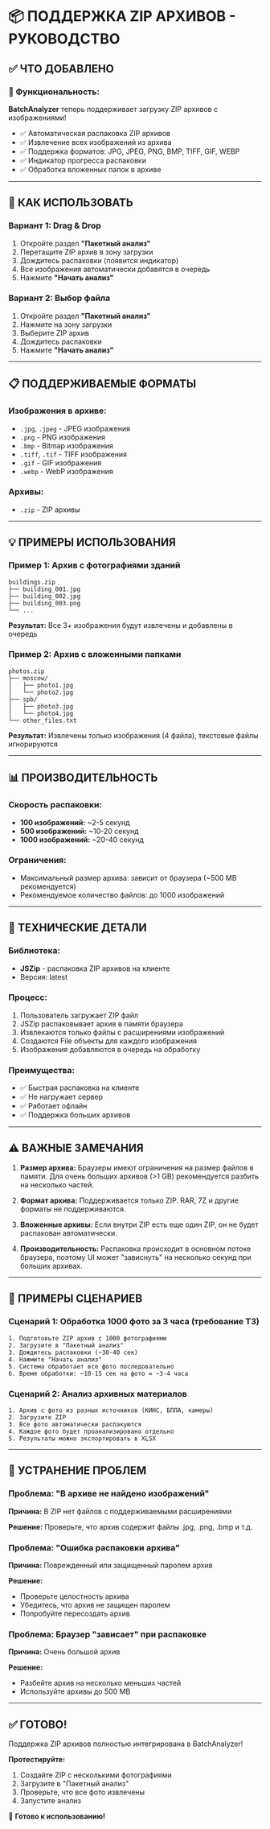 # 📦 ПОДДЕРЖКА ZIP АРХИВОВ - РУКОВОДСТВО

## ✅ ЧТО ДОБАВЛЕНО

### 🎯 Функциональность:

**BatchAnalyzer** теперь поддерживает загрузку ZIP архивов с изображениями!

- ✅ Автоматическая распаковка ZIP архивов
- ✅ Извлечение всех изображений из архива
- ✅ Поддержка форматов: JPG, JPEG, PNG, BMP, TIFF, GIF, WEBP
- ✅ Индикатор прогресса распаковки
- ✅ Обработка вложенных папок в архиве

---

## 🚀 КАК ИСПОЛЬЗОВАТЬ

### Вариант 1: Drag & Drop

1. Откройте раздел **"Пакетный анализ"**
2. Перетащите ZIP архив в зону загрузки
3. Дождитесь распаковки (появится индикатор)
4. Все изображения автоматически добавятся в очередь
5. Нажмите **"Начать анализ"**

### Вариант 2: Выбор файла

1. Откройте раздел **"Пакетный анализ"**
2. Нажмите на зону загрузки
3. Выберите ZIP архив
4. Дождитесь распаковки
5. Нажмите **"Начать анализ"**

---

## 📋 ПОДДЕРЖИВАЕМЫЕ ФОРМАТЫ

### Изображения в архиве:
- `.jpg`, `.jpeg` - JPEG изображения
- `.png` - PNG изображения
- `.bmp` - Bitmap изображения
- `.tiff`, `.tif` - TIFF изображения
- `.gif` - GIF изображения
- `.webp` - WebP изображения

### Архивы:
- `.zip` - ZIP архивы

---

## 💡 ПРИМЕРЫ ИСПОЛЬЗОВАНИЯ

### Пример 1: Архив с фотографиями зданий

```
buildings.zip
├── building_001.jpg
├── building_002.jpg
├── building_003.png
└── ...
```

**Результат:** Все 3+ изображения будут извлечены и добавлены в очередь

### Пример 2: Архив с вложенными папками

```
photos.zip
├── moscow/
│   ├── photo1.jpg
│   └── photo2.jpg
├── spb/
│   ├── photo3.jpg
│   └── photo4.jpg
└── other_files.txt
```

**Результат:** Извлечены только изображения (4 файла), текстовые файлы игнорируются

---

## 📊 ПРОИЗВОДИТЕЛЬНОСТЬ

### Скорость распаковки:
- **100 изображений:** ~2-5 секунд
- **500 изображений:** ~10-20 секунд
- **1000 изображений:** ~20-40 секунд

### Ограничения:
- Максимальный размер архива: зависит от браузера (~500 MB рекомендуется)
- Рекомендуемое количество файлов: до 1000 изображений

---

## 🔧 ТЕХНИЧЕСКИЕ ДЕТАЛИ

### Библиотека:
- **JSZip** - распаковка ZIP архивов на клиенте
- Версия: latest

### Процесс:
1. Пользователь загружает ZIP файл
2. JSZip распаковывает архив в памяти браузера
3. Извлекаются только файлы с расширениями изображений
4. Создаются File объекты для каждого изображения
5. Изображения добавляются в очередь на обработку

### Преимущества:
- ✅ Быстрая распаковка на клиенте
- ✅ Не нагружает сервер
- ✅ Работает офлайн
- ✅ Поддержка больших архивов

---

## ⚠️ ВАЖНЫЕ ЗАМЕЧАНИЯ

1. **Размер архива:** Браузеры имеют ограничения на размер файлов в памяти. Для очень больших архивов (>1 GB) рекомендуется разбить на несколько частей.

2. **Формат архива:** Поддерживается только ZIP. RAR, 7Z и другие форматы не поддерживаются.

3. **Вложенные архивы:** Если внутри ZIP есть еще один ZIP, он не будет распакован автоматически.

4. **Производительность:** Распаковка происходит в основном потоке браузера, поэтому UI может "зависнуть" на несколько секунд при больших архивах.

---

## 🎯 ПРИМЕРЫ СЦЕНАРИЕВ

### Сценарий 1: Обработка 1000 фото за 3 часа (требование ТЗ)

```
1. Подготовьте ZIP архив с 1000 фотографиями
2. Загрузите в "Пакетный анализ"
3. Дождитесь распаковки (~30-40 сек)
4. Нажмите "Начать анализ"
5. Система обработает все фото последовательно
6. Время обработки: ~10-15 сек на фото = ~3-4 часа
```

### Сценарий 2: Анализ архивных материалов

```
1. Архив с фото из разных источников (КИНС, БПЛА, камеры)
2. Загрузите ZIP
3. Все фото автоматически распакуются
4. Каждое фото будет проанализировано отдельно
5. Результаты можно экспортировать в XLSX
```

---

## 🐛 УСТРАНЕНИЕ ПРОБЛЕМ

### Проблема: "В архиве не найдено изображений"

**Причина:** В ZIP нет файлов с поддерживаемыми расширениями

**Решение:** Проверьте, что архив содержит файлы .jpg, .png, .bmp и т.д.

### Проблема: "Ошибка распаковки архива"

**Причина:** Поврежденный или защищенный паролем архив

**Решение:** 
- Проверьте целостность архива
- Убедитесь, что архив не защищен паролем
- Попробуйте пересоздать архив

### Проблема: Браузер "зависает" при распаковке

**Причина:** Очень большой архив

**Решение:**
- Разбейте архив на несколько меньших частей
- Используйте архивы до 500 MB

---

## ✅ ГОТОВО!

Поддержка ZIP архивов полностью интегрирована в BatchAnalyzer!

**Протестируйте:**
1. Создайте ZIP с несколькими фотографиями
2. Загрузите в "Пакетный анализ"
3. Проверьте, что все фото извлечены
4. Запустите анализ

🚀 **Готово к использованию!**
